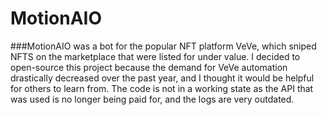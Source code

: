 # **MotionAIO**

###MotionAIO was a bot for the popular NFT platform VeVe, which sniped NFTS on the marketplace that were listed for under value. I decided to open-source this project because the demand for VeVe automation drastically decreased over the past year, and I thought it would be helpful for others to learn from. The code is not in a working state as the API that was used is no longer being paid for, and the logs are very outdated.
